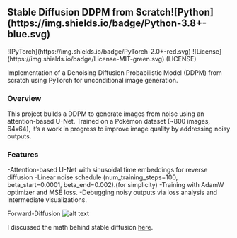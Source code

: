 


<h2> Stable Diffusion DDPM from Scratch![Python](https://img.shields.io/badge/Python-3.8+-blue.svg) </h2>
![PyTorch](https://img.shields.io/badge/PyTorch-2.0+-red.svg) 
![License](https://img.shields.io/badge/License-MIT-green.svg) (LICENSE)

Implementation of a Denoising Diffusion Probabilistic Model (DDPM) from scratch using PyTorch for unconditional image generation.

<h3>Overview</h3>

This project builds a DDPM to generate images from noise using an attention-based U-Net. Trained on a Pokémon dataset (~800 images, 64x64), it’s a work in progress to improve image quality by addressing noisy outputs.

<h3>Features</h3>
-Attention-based U-Net with sinusoidal time embeddings for reverse diffusion
-Linear noise schedule (num_training_steps=100, beta_start=0.0001, beta_end=0.002).(for simplicity)
-Training with AdamW optimizer and MSE loss.
-Debugging noisy outputs via loss analysis and intermediate visualizations.

Forward-Diffusion
![alt text]([http://url/to/img.png](https://github.com/shovonSharma/Stable-difusion-from-scratch/blob/main/forward-pass.jpg))

I discussed the math behind stable diffusion <a href="[url](https://medium.com/@shovonsharma/the-math-behind-stable-diffusion-232ac2f9f263)">here</a>.
